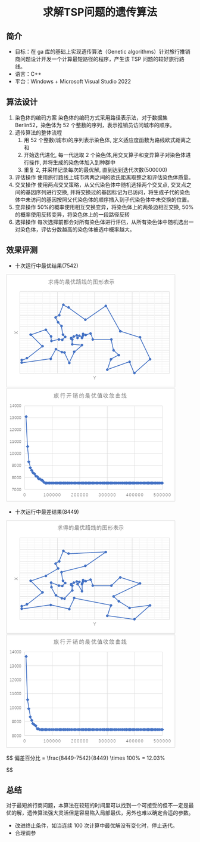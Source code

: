 # <center>求解TSP问题的遗传算法</center>

<center></center>

## 简介

- 目标：在 ga 库的基础上实现遗传算法（Genetic algorithms）针对旅行推销商问题设计开发一个计算最短路径的程序，产生该 TSP 问题的较好旅行路线。
- 语言：C++
- 平台：Windows + Microsoft Visual Studio 2022

## 算法设计

1. 染色体的编码方案
   染色体的编码方式采用路径表示法，对于数据集 Berlin52，染色体为 52 个整数的序列，表示推销员访问城市的顺序。
2. 遗传算法的整体流程
   1. 用 52 个整数(城市)的序列表示染色体, 定义适应度函数为路线欧式距离之和
   2. 开始迭代进化, 每一代选取 2 个染色体,用交叉算子和变异算子对染色体进行操作, 并将生成的染色体加入到种群中
   3. 重复 2, 并采样记录每次的最优解, 直到达到迭代次数(500000)
3. 评估操作
   使用旅行路线上城市两两之间的欧氏距离取整之和评估染色体质量。
4. 交叉操作
   使用两点交叉策略，从父代染色体中随机选择两个交叉点, 交叉点之间的基因序列进行交换, 并将交换过的基因标记为已访问，将生成子代的染色体中未访问的基因按照父代染色体的顺序插入到子代染色体中未交换的位置。
5. 变异操作
   50%的概率使用相互交换变异，将染色体上的两条边相互交换, 50%的概率使用反转变异，将染色体上的一段路径反转
6. 选择操作
   每次选择前都会对所有染色体进行评估，从所有染色体中随机选出一对染色体，评估分数越高的染色体被选中概率越大。

## 效果评测

- 十次运行中最优结果(7542)

![image-(1)](<./.img/image-(1).png>)![image-(2)](<./.img/image-(2).png>)

- 十次运行中最差结果(8449)

![image-(3)](<./.img/image-(3).png>)![image-(4)](<./.img/image-(4).png>)

$$
偏差百分比 = \frac{8449-7542}{8449} \times 100\% = 12.03\%

$$

## 总结

对于最短旅行商问题，本算法在较短的时间里可以找到一个可接受的但不一定是最优的解，遗传算法强大灵活但是容易陷入局部最优，另外也难以确定合适的参数。

- 改进终止条件，如当连续 100 次计算中最优解没有变化时，停止迭代。
- 合理调参
